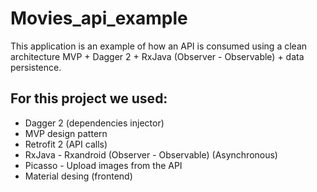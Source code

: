 # Movies_api_example

This application is an example of how an API is consumed using a clean architecture MVP + Dagger 2 + RxJava (Observer - Observable) + data persistence.

## For this project we used:

* Dagger 2 (dependencies injector)
* MVP design pattern
* Retrofit 2 (API calls)
* RxJava - Rxandroid (Observer - Observable) (Asynchronous)
* Picasso - Upload images from the API
* Material desing (frontend)
